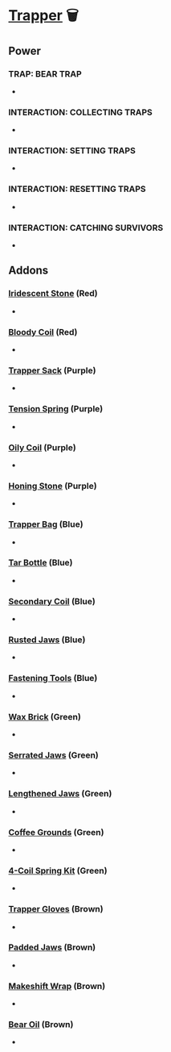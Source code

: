 # [Trapper](<https://deadbydaylight.wiki.gg/wiki/Evan_MacMillan>) 🗑️

## Power

### TRAP: BEAR TRAP

-



### INTERACTION: COLLECTING TRAPS

-


### INTERACTION: SETTING TRAPS

-


### INTERACTION: RESETTING TRAPS

-


### INTERACTION: CATCHING SURVIVORS

-


## Addons

### [Iridescent Stone](<https://deadbydaylight.wiki.gg/wiki/Iridescent_Stone>) (Red)

-


### [Bloody Coil](<https://deadbydaylight.wiki.gg/wiki/Bloody_Coil>) (Red)

-


### [Trapper Sack](<https://deadbydaylight.wiki.gg/wiki/Trapper_Sack>) (Purple)

-


### [Tension Spring](<https://deadbydaylight.wiki.gg/wiki/Tension_Spring>) (Purple)

-


### [Oily Coil](<https://deadbydaylight.wiki.gg/wiki/Oily_Coil>) (Purple)

-


### [Honing Stone](<https://deadbydaylight.wiki.gg/wiki/Honing_Stone>) (Purple)

-


### [Trapper Bag](<https://deadbydaylight.wiki.gg/wiki/Trapper_Bag>) (Blue)

-


### [Tar Bottle](<https://deadbydaylight.wiki.gg/wiki/Tar_Bottle>) (Blue)

-


### [Secondary Coil](<https://deadbydaylight.wiki.gg/wiki/Secondary_Coil>) (Blue)

-


### [Rusted Jaws](<https://deadbydaylight.wiki.gg/wiki/Rusted_Jaws>) (Blue)

-


### [Fastening Tools](<https://deadbydaylight.wiki.gg/wiki/Fastening_Tools>) (Blue)

-


### [Wax Brick](<https://deadbydaylight.wiki.gg/wiki/Wax_Brick>) (Green)

-


### [Serrated Jaws](<https://deadbydaylight.wiki.gg/wiki/Serrated_Jaws>) (Green)

-


### [Lengthened Jaws](<https://deadbydaylight.wiki.gg/wiki/Lengthened_Jaws>) (Green)

-


### [Coffee Grounds](<https://deadbydaylight.wiki.gg/wiki/Coffee_Grounds>) (Green)

-


### [4-Coil Spring Kit](<https://deadbydaylight.wiki.gg/wiki/4-Coil_Spring_Kit>) (Green)

-


### [Trapper Gloves](<https://deadbydaylight.wiki.gg/wiki/Trapper_Gloves>) (Brown)

-


### [Padded Jaws](<https://deadbydaylight.wiki.gg/wiki/Padded_Jaws>) (Brown)

-


### [Makeshift Wrap](<https://deadbydaylight.wiki.gg/wiki/Makeshift_Wrap>) (Brown)

-


### [Bear Oil](<https://deadbydaylight.wiki.gg/wiki/Bear_Oil>) (Brown)

-

